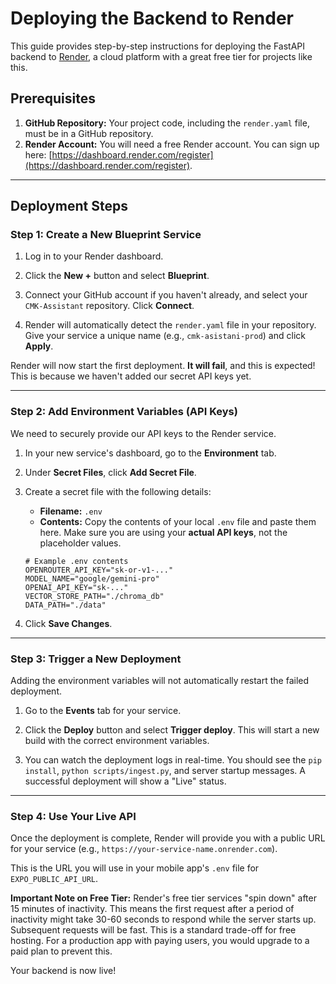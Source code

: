 # Deploying the Backend to Render

This guide provides step-by-step instructions for deploying the FastAPI backend to [Render](https://render.com/), a cloud platform with a great free tier for projects like this.

## Prerequisites

1.  **GitHub Repository:** Your project code, including the `render.yaml` file, must be in a GitHub repository.
2.  **Render Account:** You will need a free Render account. You can sign up here: [https://dashboard.render.com/register](https://dashboard.render.com/register).

---

## Deployment Steps

### Step 1: Create a New Blueprint Service

1.  Log in to your Render dashboard.
2.  Click the **New +** button and select **Blueprint**.

3.  Connect your GitHub account if you haven't already, and select your `CMK-Assistant` repository. Click **Connect**.

4.  Render will automatically detect the `render.yaml` file in your repository. Give your service a unique name (e.g., `cmk-asistani-prod`) and click **Apply**.

Render will now start the first deployment. **It will fail**, and this is expected! This is because we haven't added our secret API keys yet.

---

### Step 2: Add Environment Variables (API Keys)

We need to securely provide our API keys to the Render service.

1.  In your new service's dashboard, go to the **Environment** tab.

2.  Under **Secret Files**, click **Add Secret File**.

3.  Create a secret file with the following details:
    *   **Filename:** `.env`
    *   **Contents:** Copy the contents of your local `.env` file and paste them here. Make sure you are using your **actual API keys**, not the placeholder values.

    ```
    # Example .env contents
    OPENROUTER_API_KEY="sk-or-v1-..."
    MODEL_NAME="google/gemini-pro"
    OPENAI_API_KEY="sk-..."
    VECTOR_STORE_PATH="./chroma_db"
    DATA_PATH="./data"
    ```

4.  Click **Save Changes**.

---

### Step 3: Trigger a New Deployment

Adding the environment variables will not automatically restart the failed deployment.

1.  Go to the **Events** tab for your service.
2.  Click the **Deploy** button and select **Trigger deploy**. This will start a new build with the correct environment variables.

3.  You can watch the deployment logs in real-time. You should see the `pip install`, `python scripts/ingest.py`, and server startup messages. A successful deployment will show a "Live" status.

---

### Step 4: Use Your Live API

Once the deployment is complete, Render will provide you with a public URL for your service (e.g., `https://your-service-name.onrender.com`).

This is the URL you will use in your mobile app's `.env` file for `EXPO_PUBLIC_API_URL`.

**Important Note on Free Tier:**
Render's free tier services "spin down" after 15 minutes of inactivity. This means the first request after a period of inactivity might take 30-60 seconds to respond while the server starts up. Subsequent requests will be fast. This is a standard trade-off for free hosting. For a production app with paying users, you would upgrade to a paid plan to prevent this.

Your backend is now live! 